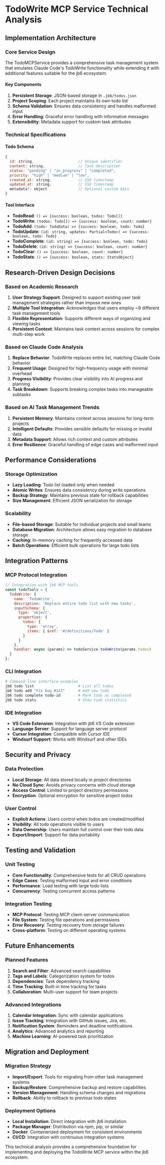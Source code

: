 # TodoWrite MCP Service Technical Analysis

## Implementation Architecture

### Core Service Design
The TodoMCPService provides a comprehensive task management system that emulates Claude Code's TodoWrite functionality while extending it with additional features suitable for the jb6 ecosystem.

#### Key Components
1. **Persistent Storage**: JSON-based storage in `.jb6/todos.json`
2. **Project Scoping**: Each project maintains its own todo list
3. **Schema Validation**: Ensures data consistency and handles malformed input
4. **Error Handling**: Graceful error handling with informative messages
5. **Extensibility**: Metadata support for custom task attributes

### Technical Specifications

#### Todo Schema
```javascript
{
  id: string,                    // Unique identifier
  content: string,               // Task description
  status: "pending" | "in_progress" | "completed",
  priority: "high" | "medium" | "low",
  created_at: string,            // ISO timestamp
  updated_at: string,            // ISO timestamp
  metadata?: object              // Optional custom data
}
```

#### Tool Interface
- **TodoRead**: `() => {success: boolean, todos: Todo[]}`
- **TodoWrite**: `(todos: Todo[]) => {success: boolean, count: number}`
- **TodoAdd**: `(todo: TodoData) => {success: boolean, todo: Todo}`
- **TodoUpdate**: `(id: string, updates: Partial<Todo>) => {success: boolean, todo: Todo}`
- **TodoComplete**: `(id: string) => {success: boolean, todo: Todo}`
- **TodoDelete**: `(id: string) => {success: boolean, count: number}`
- **TodoClear**: `() => {success: boolean, count: number}`
- **TodoStats**: `() => {success: boolean, stats: StatsObject}`

## Research-Driven Design Decisions

### Based on Academic Research
1. **User Strategy Support**: Designed to support existing user task management strategies rather than impose new ones
2. **Multiple Tool Integration**: Acknowledges that users employ ~9 different task management tools
3. **Flexible Representation**: Supports different ways of organizing and viewing tasks
4. **Persistent Context**: Maintains task context across sessions for complex multi-step work

### Based on Claude Code Analysis
1. **Replace Behavior**: TodoWrite replaces entire list, matching Claude Code behavior
2. **Frequent Usage**: Designed for high-frequency usage with minimal overhead
3. **Progress Visibility**: Provides clear visibility into AI progress and planning
4. **Task Breakdown**: Supports breaking complex tasks into manageable subtasks

### Based on AI Task Management Trends
1. **Persistent Memory**: Maintains context across sessions for long-term projects
2. **Intelligent Defaults**: Provides sensible defaults for missing or invalid data
3. **Metadata Support**: Allows rich context and custom attributes
4. **Error Resilience**: Graceful handling of edge cases and malformed input

## Performance Considerations

### Storage Optimization
- **Lazy Loading**: Todo list loaded only when needed
- **Atomic Writes**: Ensures data consistency during write operations
- **Backup Strategy**: Maintains previous state for rollback capabilities
- **Size Management**: Efficient JSON serialization for storage

### Scalability
- **File-based Storage**: Suitable for individual projects and small teams
- **Database Migration**: Architecture allows easy migration to database storage
- **Caching**: In-memory caching for frequently accessed data
- **Batch Operations**: Efficient bulk operations for large todo lists

## Integration Patterns

### MCP Protocol Integration
```javascript
// Integration with jb6 MCP tools
const todoTools = {
  TodoWrite: {
    name: 'TodoWrite',
    description: 'Replace entire todo list with new tasks',
    inputSchema: {
      type: 'object',
      properties: {
        todos: {
          type: 'array',
          items: { $ref: '#/definitions/Todo' }
        }
      }
    },
    handler: async (params) => todoService.todoWrite(params.todos)
  }
};
```

### CLI Integration
```bash
# Command-line interface examples
jb6 todo list                    # List all todos
jb6 todo add "Fix bug #123"      # Add new todo
jb6 todo complete todo-id        # Mark todo as completed
jb6 todo stats                   # Show todo statistics
```

### IDE Integration
- **VS Code Extension**: Integration with jb6 VS Code extension
- **Language Server**: Support for language server protocol
- **Cursor Integration**: Compatible with Cursor IDE
- **Windsurf Support**: Works with Windsurf and other IDEs

## Security and Privacy

### Data Protection
- **Local Storage**: All data stored locally in project directories
- **No Cloud Sync**: Avoids privacy concerns with cloud storage
- **Access Control**: Limited to project directory permissions
- **Encryption**: Optional encryption for sensitive project todos

### User Control
- **Explicit Actions**: Users control when todos are created/modified
- **Visibility**: All todo operations visible to users
- **Data Ownership**: Users maintain full control over their todo data
- **Export/Import**: Support for data portability

## Testing and Validation

### Unit Testing
- **Core Functionality**: Comprehensive tests for all CRUD operations
- **Edge Cases**: Testing malformed input and error conditions
- **Performance**: Load testing with large todo lists
- **Concurrency**: Testing concurrent access patterns

### Integration Testing
- **MCP Protocol**: Testing MCP client-server communication
- **File System**: Testing file operations and permissions
- **Error Recovery**: Testing recovery from storage failures
- **Cross-platform**: Testing on different operating systems

## Future Enhancements

### Planned Features
1. **Search and Filter**: Advanced search capabilities
2. **Tags and Labels**: Categorization system for todos
3. **Dependencies**: Task dependency tracking
4. **Time Tracking**: Built-in time tracking for tasks
5. **Collaboration**: Multi-user support for team projects

### Advanced Integrations
1. **Calendar Integration**: Sync with calendar applications
2. **Issue Tracking**: Integration with GitHub issues, Jira, etc.
3. **Notification System**: Reminders and deadline notifications
4. **Analytics**: Advanced analytics and reporting
5. **Machine Learning**: AI-powered task prioritization

## Migration and Deployment

### Migration Strategy
- **Import/Export**: Tools for migrating from other task management systems
- **Backup/Restore**: Comprehensive backup and restore capabilities
- **Version Management**: Handling schema changes and migrations
- **Rollback**: Ability to rollback to previous todo states

### Deployment Options
- **Local Installation**: Direct integration with jb6 installation
- **Package Manager**: Distribution via npm, pip, or similar
- **Docker**: Containerized deployment for consistent environments
- **CI/CD**: Integration with continuous integration systems

This technical analysis provides a comprehensive foundation for implementing and deploying the TodoWrite MCP service within the jb6 ecosystem.
